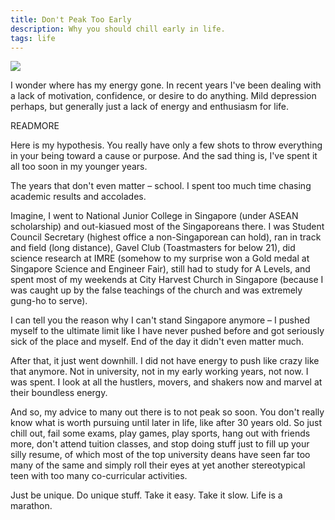 ```yaml
---
title: Don't Peak Too Early
description: Why you should chill early in life.
tags: life
---
```


<img src="/images/dont-peak-too-early/peak.jpg"/>

I wonder where has my energy gone. In recent years I've been dealing with a lack of motivation, confidence, or desire to do anything. Mild depression perhaps, but generally just a lack of energy and enthusiasm for life.

READMORE

Here is my hypothesis. You really have only a few shots to throw everything in your being toward a cause or purpose. And the sad thing is, I've spent it all too soon in my younger years.

The years that don't even matter – school. I spent too much time chasing academic results and accolades.

Imagine, I went to National Junior College in Singapore (under ASEAN scholarship) and out-kiasued most of the Singaporeans there. I was Student Council Secretary (highest office a non-Singaporean can hold), ran in track and field (long distance), Gavel Club (Toastmasters for below 21), did science research at IMRE (somehow to my surprise won a Gold medal at Singapore Science and Engineer Fair), still had to study for A Levels, and spent most of my weekends at City Harvest Church in Singapore (because I was caught up by the false teachings of the church and was extremely gung-ho to serve).

I can tell you the reason why I can't stand Singapore anymore – I pushed myself to the ultimate limit like I have never pushed before and got seriously sick of the place and myself. End of the day it didn't even matter much.

After that, it just went downhill. I did not have energy to push like crazy like that anymore. Not in university, not in my early working years, not now. I was spent. I look at all the hustlers, movers, and shakers now and marvel at their boundless energy.

And so, my advice to many out there is to not peak so soon. You don't really know what is worth pursuing until later in life, like after 30 years old. So just chill out, fail some exams, play games, play sports, hang out with friends more, don't attend tuition classes, and stop doing stuff just to fill up your silly resume, of which most of the top university deans have seen far too many of the same and simply roll their eyes at yet another stereotypical teen with too many co-curricular activities.

Just be unique. Do unique stuff. Take it easy. Take it slow. Life is a marathon.
